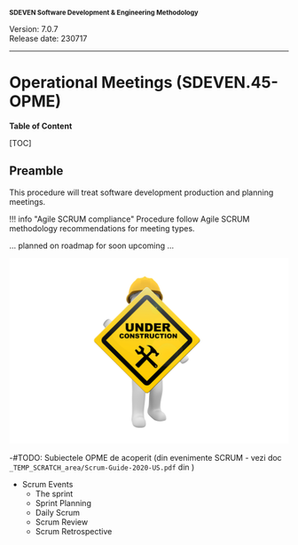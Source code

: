 <small>**SDEVEN Software Development & Engineering Methodology**</small>

Version: 7.0.7<br>
Release date: 230717

***

# Operational Meetings (SDEVEN.45-OPME)

**Table of Content**

[TOC]

## Preamble

This procedure will treat software development production and planning meetings.

!!! info "Agile SCRUM compliance"
    Procedure follow Agile SCRUM methodology recommendations for meeting types.

... planned on roadmap for soon upcoming ...

![wip_under_construction](pictures/under_maintenance.png)


-#TODO: Subiectele OPME de acoperit (din evenimente SCRUM - vezi doc `_TEMP_SCRATCH_area/Scrum-Guide-2020-US.pdf` din )

* Scrum Events
	* The sprint
	* Sprint Planning
	* Daily Scrum
	* Scrum Review
	* Scrum Retrospective




